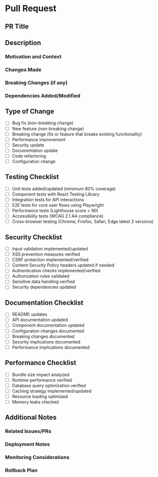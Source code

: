 # Pull Request

## PR Title
<!-- Please follow format: <type>(<scope>): <subject> -->
<!-- Examples:
- feat(auth): implement JWT refresh token flow
- fix(ui): resolve user table pagination issue
- perf(api): optimize user query performance
-->

## Description

### Motivation and Context
<!-- Why is this change needed? What problem does it solve? -->

### Changes Made
<!-- Describe your changes in detail -->

### Breaking Changes (if any)
<!-- Will this change break existing functionality? If so, describe what and how to address -->

### Dependencies Added/Modified
<!-- List any new dependencies or version changes -->

## Type of Change
<!-- Please check the relevant options -->

- [ ] Bug fix (non-breaking change)
- [ ] New feature (non-breaking change)
- [ ] Breaking change (fix or feature that breaks existing functionality)
- [ ] Performance improvement
- [ ] Security update
- [ ] Documentation update
- [ ] Code refactoring
- [ ] Configuration change

## Testing Checklist

- [ ] Unit tests added/updated (minimum 80% coverage)
- [ ] Component tests with React Testing Library
- [ ] Integration tests for API interactions
- [ ] E2E tests for core user flows using Playwright
- [ ] Performance tests (Lighthouse score > 90)
- [ ] Accessibility tests (WCAG 2.1 AA compliance)
- [ ] Cross-browser testing (Chrome, Firefox, Safari, Edge latest 2 versions)

## Security Checklist

- [ ] Input validation implemented/updated
- [ ] XSS prevention measures verified
- [ ] CSRF protection implemented/verified
- [ ] Content Security Policy headers updated if needed
- [ ] Authentication checks implemented/verified
- [ ] Authorization rules validated
- [ ] Sensitive data handling verified
- [ ] Security dependencies updated

## Documentation Checklist

- [ ] README updates
- [ ] API documentation updated
- [ ] Component documentation updated
- [ ] Configuration changes documented
- [ ] Breaking changes documented
- [ ] Security implications documented
- [ ] Performance implications documented

## Performance Checklist

- [ ] Bundle size impact analyzed
- [ ] Runtime performance verified
- [ ] Database query optimization verified
- [ ] Caching strategy implemented/updated
- [ ] Resource loading optimized
- [ ] Memory leaks checked

## Additional Notes

### Related Issues/PRs
<!-- Link to related issues or PRs, e.g., "Fixes #123" -->

### Deployment Notes
<!-- Special considerations for deployment -->

### Monitoring Considerations
<!-- What should be monitored after this change -->

### Rollback Plan
<!-- How to roll back if necessary -->